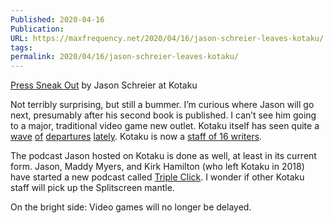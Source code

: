 ```yaml
---
Published: 2020-04-16
Publication: 
URL: https://maxfrequency.net/2020/04/16/jason-schreier-leaves-kotaku/
tags: 
permalink: 2020/04/16/jason-schreier-leaves-kotaku/
---
```

[Press Sneak Out](https://kotaku.com/press-sneak-out-1842900864) by Jason Schreier at Kotaku

Not terribly surprising, but still a bummer. I’m curious where Jason will go next, presumably after his second book is published. I can’t see him going to a major, traditional video game new outlet. Kotaku itself has seen quite a [wave](https://kotaku.com/goodbye-kotaku-1840245766) [of](https://kotaku.com/goodbye-from-josh-and-gita-1840936478) [departures](https://kotaku.com/something-ends-something-begins-1831206684) [lately](https://twitter.com/108/status/1224419447269707783?lang=en). Kotaku is now a [staff of 16 writers](https://kotaku.com/about).

The podcast Jason hosted on Kotaku is done as well, at least in its current form. Jason, Maddy Myers, and Kirk Hamilton (who left Kotaku in 2018) have started a new podcast called [Triple Click](https://twitter.com/tripleclickpod/status/1250796207074684929). I wonder if other Kotaku staff will pick up the Splitscreen mantle.

On the bright side: Video games will no longer be delayed.